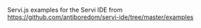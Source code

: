 Servi.js examples for the Servi IDE
from https://github.com/antiboredom/servi-ide/tree/master/examples
